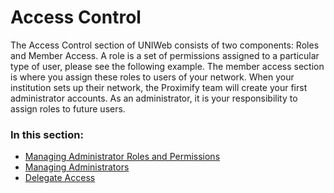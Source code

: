 # Access Control

The Access Control section of UNIWeb consists of two components: Roles and Member Access. A role is a set of permissions assigned to a particular type of user, please see the following example. The member access section is where you assign these roles to users of your network. When your institution sets up their network, the Proximify team will create your first administrator accounts. As an administrator, it is your responsibility to assign roles to future users.

### In this section:

* [Managing Administrator Roles and Permissions](managing-administrator-roles-and-permissions.md)
* [Managing Administrators](managing-administrators.md)
* [Delegate Access](delegate-access.md)

